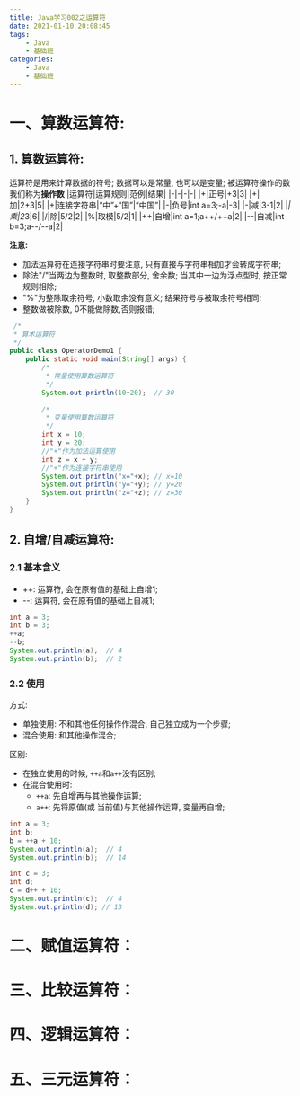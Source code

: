 ```yaml
---
title: Java学习002之运算符
date: 2021-01-10 20:08:45
tags:
    - Java
    - 基础班
categories:
    - Java
    - 基础班
---
```

# 一、算数运算符:
## 1. 算数运算符:
运算符是用来计算数据的符号; 数据可以是常量, 也可以是变量; 被运算符操作的数我们称为**操作数**
|运算符|运算规则|范例|结果|
|-|-|-|-|
|+|正号|+3|3|
|+|加|2+3|5|
|+|连接字符串|“中”+“国”|“中国”|
|-|负号|int a=3;-a|-3|
|-|减|3-1|2|
|*|乘|2*3|6|
|/|除|5/2|2|
|%|取模|5/2|1|
|++|自增|int a=1;a++/++a|2|
|--|自减|int b=3;a--/--a|2|

**注意:**
- 加法运算符在连接字符串时要注意, 只有直接与字符串相加才会转成字符串;
- 除法"/"当两边为整数时, 取整数部分, 舍余数; 当其中一边为浮点型时, 按正常规则相除;
- "%"为整除取余符号, 小数取余没有意义; 结果符号与被取余符号相同;
- 整数做被除数, 0不能做除数,否则报错;

```java
 /*
 * 算术运算符
 */
public class OperatorDemo1 {
	public static void main(String[] args) {
		/*
		 * 常量使用算数运算符
		 */
		System.out.println(10+20);  // 30
		
		/*
		 * 变量使用算数运算符
		 */
		int x = 10;
		int y = 20;
		//"+"作为加法运算使用
		int z = x + y; 
		//"+"作为连接字符串使用
		System.out.println("x="+x); // x=10
		System.out.println("y="+y); // y=20
		System.out.println("z="+z); // z=30
	}
}
```
## 2. 自增/自减运算符:
### 2.1 基本含义
- ++: 运算符, 会在原有值的基础上自增1;
- --: 运算符, 会在原有值的基础上自减1;

```java
int a = 3;
int b = 3;
++a;
--b;
System.out.println(a);  // 4
System.out.println(b);  // 2
```
### 2.2 使用
方式:
- 单独使用: 不和其他任何操作作混合, 自己独立成为一个步骤;
- 混合使用: 和其他操作混合;

区别:
- 在独立使用的时候, `++a`和`a++`没有区别;
- 在混合使用时:
    - `++a`: 先自增再与其他操作运算;
    - `a++`: 先将原值(或 当前值)与其他操作运算, 变量再自增;

```java
int a = 3;
int b;
b = ++a + 10;
System.out.println(a);  // 4
System.out.println(b);  // 14

int c = 3;
int d;
c = d++ + 10;
System.out.println(c);  // 4
System.out.println(d); // 13
```

# 二、赋值运算符：

# 三、比较运算符：

# 四、逻辑运算符：

# 五、三元运算符：


